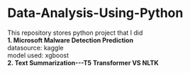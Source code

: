 # Data-Analysis-Using-Python
This repository stores python project that I did\
**1. Microsoft Malware Detection Prediction**\
datasource: kaggle\
model used: xgboost<br/> 
**2. Text Summarization---T5 Transformer VS NLTK**
 
